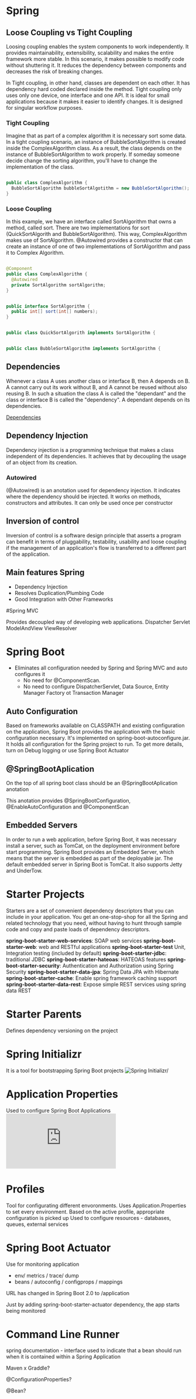 # Spring 

## Loose Coupling vs Tight Coupling

Loosing coupling enables the system components to work independently. It provides maintainability, extensibility, scalability and makes the entire framework more stable. In this scenario, it makes possible to modify code without shuttering it. It reduces the dependency between components and decreases the risk of breaking changes.

In Tight coupling, in other hand, classes are dependent on each other. It has dependency hard coded declared inside the method. Tight coupling only uses only one device, one interface and one API. It is ideal for small applications because it makes it easier to identify changes. It is designed for singular workflow purposes.

### Tight Coupling

Imagine that as part of a complex algorithm it is necessary sort some data. In a tight coupling scenario, an instance of BubbleSortAlgorithm is created inside the ComplexAlgorithm class. As a result, the class depends on the instance of BubbleSortAlgorithm to work properly. If someday someone decide change the sorting algorithm, you'll have to change the implementation of the class.

```java

public class ComplexAlgorithm {
  BubbleSortAlgorithm bubbleSortAlgotithm = new BubbleSortAlgorithm();
}

``` 

### Loose Coupling

In this example, we have an interface called SortAlgorithm that owns a method, called sort. There are two implementations for sort (QuickSortAlgorith and BubbleSortAlgorithm). This way, ComplexAlgorithm makes use of SortAlgorithm. @Autowired provides a constructor that can create an instance of one of two implementations of SortAlgorithm and pass it to Complex Algorithm.


```java

@Component
public class ComplexAlgorithm {
  @Autowired
  private SortAlgorithm sortAlgorithm;
}

``` 

```java

public interface SortAlgorithm {
  public int[] sort(int[] numbers);
}

``` 

```java

public class QuickSortAlgorith implements SortAlgorithm {

``` 

```java

public class BubbleSortAlgorithm implements SortAlgorithm {

``` 

## Dependencies

Whenever a class A uses another class or interface B, then A depends on B. A cannot carry out its work without B, and A cannot be reused without also reusing B. In such a situation the class A is called the "dependant" and the class or interface B is called the "dependency". A dependant depends on its dependencies.

[Dependencies](https://www.markdownguide.org/extended-syntax/)


## Dependency Injection 

Dependency injection is a programming technique that makes a class independent of its dependencies. It achieves that by decoupling the usage of an object from its creation. 

### Autowired

 (@Autowired) is an anotation used for dependency injection. It indicates where the dependency should be injected. It works on methods, constructors and attributes. It can only be used once per constructor

## Inversion of control

Inversion of control is a software design principle that asserts a program can benefit in terms of pluggability, testability, usability and loose coupling if the management of an application's flow is transferred to a different part of the application.

## Main features Spring

- Dependency Injection
- Resolves Duplication/Plumbing Code
- Good Integration with Other Frameworks

#Spring MVC

Provides decoupled way of developing web applications.
Dispatcher Servlet
ModelAndView
ViewResolver

# Spring Boot

- Eliminates all configuration needed by Spring and Spring MVC and auto configures it
	- No need for @ComponentScan.
	- No need to configure DispatcherServlet, Data Source, Entity Manager Factory ot Transaction Manager

## Auto Configuration
	
Based on frameworks available on CLASSPATH and existing configuration on the application, Spring Boot provides the application with the basic configuration necessary. It's implemented on spring-boot-autoconfigure.jar. It holds all configuration for the Spring project to run.
To get more details, turn on Debug logging or use Spring Boot Actuator

## @SpringBootAplication

On the top of all spring boot class should be an @SpringBootAplication anotation 

This anotation provides @SpringBootConfiguration, @EnableAutoConfiguration and @ComponentScan

## Embedded Servers

In order to run a web application, before Spring Boot, it was necessary install a server, such as TomCat, on the deployment environment before start programming. Spring Boot provides an Embedded Server, which means that the server is embedded as part of the deployable jar. The default embedded server in Spring Boot is TomCat. It also supports Jetty and UnderTow.

# Starter Projects

Starters are a set of convenient dependency descriptors that you can include in your application. You get an one-stop-shop for all the Spring and related technology that you need, without having to hunt through sample code and copy and paste loads of dependency descriptors.

**spring-boot-starter-web-services**: SOAP web services
**spring-boot-starter-web**: web and RESTful applications
**spring-boot-starter-test** Unit, Integration testing (included by default)
**spring-boot-starter-jdbc**: traditional JDBC
**spring-boot-starter-hateoas**: HATEOAS features
**spring-boot-starter-security**: Authentication and Authorization using Spring Security
**spring-boot-starter-data-jpa**: Spring Data JPA with Hibernate
**spring-boot-starter-cache**: Enable spring framework caching support
**spring-boot-starter-data-rest**: Expose simple REST services using spring data REST

# Starter Parents

Defines dependency versioning on the project

# Spring Initializr

It is a tool for bootstrapping Spring Boot projects ![Spring Initializr/](https://start.spring.io/)

# Application Properties

Used to configure Spring Boot Applications ![Application Properts](https://docs.spring.io/spring-boot/docs/current/reference/html/application-properties.html)


# Profiles

Tool for configurating different envoronments. Uses Application.Properties to set every environment. 
Based on the active profile, appropriate configuration is picked up
Used to configure resources - databases, queues, external services


# Spring Boot Actuator

Use for monitoring application

- env/ metrics / trace/ dump
- beans / autoconfig / configprops / mappings

URL has changed in Spring Boot 2.0 to /application

Just by adding spring-boot-starter-actuator dependency, the app starts being monitored


# Command Line Runner

spring documentation - interface used to indicate that a bean should run when it is contained within a Spring Application

Maven x Graddle?

@ConfigurationProperties?

@Bean?
